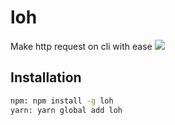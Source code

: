 # loh
Make http request on cli with ease
<a href="https://npmjs.com/loh"><img src="https://badge.fury.io/js/loh.svg"></a>
  
## Installation

```bash
npm: npm install -g loh 
yarn: yarn global add loh
```
